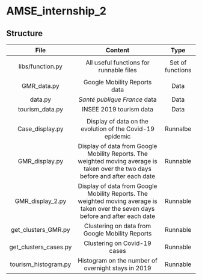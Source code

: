 # AMSE_internship_2

## Structure

| File | Content | Type |
| :-----: | :-----: | :-----: |
|   |   |   | 
| libs/function.py | All useful functions for runnable files | Set of functions |
|   |   |   |
| GMR_data.py | Google Mobility Reports data | Data |
| data.py | *Santé publique France* data | Data |
| tourism_data.py | INSEE 2019 tourism data | Data |
|   |   |   |
| Case_display.py | Display of data on the evolution of the Covid-19 epidemic | Runnalbe |
| GMR_display.py | Display of data from Google Mobility Reports. The weighted moving average is taken over the two days before and after each date | Runnable |
| GMR_display_2.py | Display of data from Google Mobility Reports. The weighted moving average is taken over the seven days before and after each date | Runnable |
| get_clusters_GMR.py | Clustering on data from Google Mobility Reports | Runnable |
| get_clusters_cases.py | Clustering on Covid-19 cases | Runnable |
| tourism_histogram.py | Histogram on the number of overnight stays in 2019 | Runnable |
